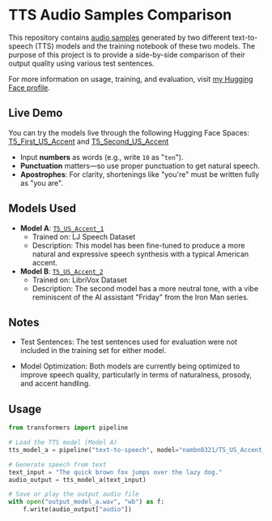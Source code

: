# TTS Audio Samples Comparison

This repository contains [audio samples](https://bnam2103.github.io/tts_t5/) generated by two different text-to-speech (TTS) models and the training notebook of these two models. The purpose of this project is to provide a side-by-side comparison of their output quality using various test sentences. 

For more information on usage, training, and evaluation, visit [my Hugging Face profile](https://huggingface.co/nambn0321).

## Live Demo
You can try the models live through the following Hugging Face Spaces: [T5_First_US_Accent](https://huggingface.co/spaces/nambn0321/T5_First_US_Accent) and [T5_Second_US_Accent](https://huggingface.co/spaces/nambn0321/T5_Second_US_Accent)

- Input **numbers** as words (e.g., write `10` as "`ten`").  
- **Punctuation** matters—so use proper punctuation to get natural speech.
- **Apostrophes**: For clarity, shortenings like "you're" must be written fully as "you are".
  
## Models Used

- **Model A**: [`T5_US_Accent_1`](https://huggingface.co/nambn0321/T5_US_Accent_1)
  - Trained on: LJ Speech Dataset
  - Description: This model has been fine-tuned to produce a more natural and expressive speech synthesis with a typical American accent.
- **Model B**: [`T5_US_Accent_2`](https://huggingface.co/nambn0321/T5_US_accent_2)
  - Trained on: LibriVox Dataset
  - Description: The second model has a more neutral tone, with a vibe reminiscent of the AI assistant "Friday" from the Iron Man series.

## Notes

- Test Sentences: The test sentences used for evaluation were not included in the training set for either model. 

- Model Optimization: Both models are currently being optimized to improve speech quality, particularly in terms of naturalness, prosody, and accent handling.

## Usage
```python
from transformers import pipeline

# Load the TTS model (Model A)
tts_model_a = pipeline("text-to-speech", model="nambn0321/T5_US_Accent_1")

# Generate speech from text
text_input = "The quick brown fox jumps over the lazy dog."
audio_output = tts_model_a(text_input)

# Save or play the output audio file
with open("output_model_a.wav", "wb") as f:
    f.write(audio_output["audio"])
```
